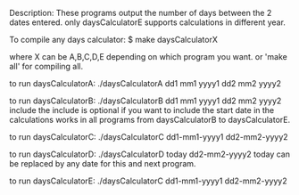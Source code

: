 Description:
These programs output the number of days between the 2 dates entered. only daysCalculatorE supports calculations in different year.

To compile any days calculator:
$ make daysCalculatorX

where X can be A,B,C,D,E depending on which program you want.
or 'make all' for compiling all.

to run daysCalculatorA:
./daysCalculatorA dd1 mm1 yyyy1 dd2 mm2 yyyy2

to run daysCalculatorB:
./daysCalculatorB dd1 mm1 yyyy1 dd2 mm2 yyyy2 include
the include is optional if you want to include the start date in the calculations works in all programs from daysCalculatorB to daysCalculatorE.

to run daysCalculatorC:
./daysCalculatorC dd1-mm1-yyyy1 dd2-mm2-yyyy2

to run daysCalculatorD:
./daysCalculatorD today dd2-mm2-yyyy2
today can be replaced by any date for this and next program.

to run daysCalculatorE:
./daysCalculatorC dd1-mm1-yyyy1 dd2-mm2-yyyy2

